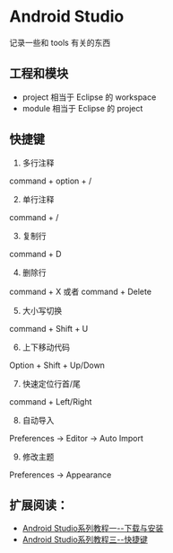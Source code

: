 # Android Studio 
记录一些和 tools 有关的东西

## 工程和模块

* project 相当于 Eclipse 的 workspace
* module 相当于 Eclipse 的 project


## 快捷键

1. 多行注释

command + option + /

2. 单行注释

command + /

3. 复制行

command + D

4. 删除行

command + X 或者 command + Delete

5. 大小写切换

command + Shift + U

6. 上下移动代码

Option + Shift + Up/Down

7. 快速定位行首/尾

command + Left/Right

8. 自动导入

Preferences -> Editor -> Auto Import 

9. 修改主题

Preferences -> Appearance 



## 扩展阅读：

* [Android Studio系列教程一--下载与安装](http://stormzhang.com/devtools/2014/11/25/android-studio-tutorial1/)
* [Android Studio系列教程三--快捷键](http://stormzhang.com/devtools/2014/12/09/android-studio-tutorial3/)